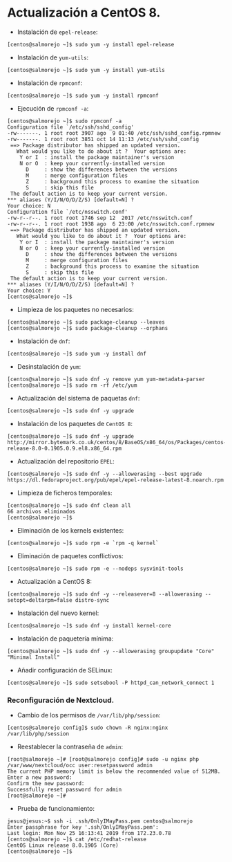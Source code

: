 # Actualización a CentOS 8.
- Instalación de `epel-release`:
~~~
[centos@salmorejo ~]$ sudo yum -y install epel-release
~~~

- Instalación de `yum-utils`:
~~~
[centos@salmorejo ~]$ sudo yum -y install yum-utils
~~~

- Instalación de `rpmconf`:
~~~
[centos@salmorejo ~]$ sudo yum -y install rpmconf
~~~

- Ejecución de `rpmconf -a`:
~~~
[centos@salmorejo ~]$ sudo rpmconf -a
Configuration file `/etc/ssh/sshd_config'
-rw-------. 1 root root 3907 ago  9 01:40 /etc/ssh/sshd_config.rpmnew
-rw-------. 1 root root 3851 oct 14 11:13 /etc/ssh/sshd_config
 ==> Package distributor has shipped an updated version.
   What would you like to do about it ?  Your options are:
    Y or I  : install the package maintainer's version
    N or O  : keep your currently-installed version
      D     : show the differences between the versions
      M	    : merge configuration files
      Z     : background this process to examine the situation
      S     : skip this file
 The default action is to keep your current version.
*** aliases (Y/I/N/O/D/Z/S) [default=N] ? 
Your choice: N
Configuration file `/etc/nsswitch.conf'
-rw-r--r--. 1 root root 1746 sep 12  2017 /etc/nsswitch.conf
-rw-r--r--. 1 root root 1938 ago  6 23:00 /etc/nsswitch.conf.rpmnew
 ==> Package distributor has shipped an updated version.
   What would you like to do about it ?  Your options are:
    Y or I  : install the package maintainer's version
    N or O  : keep your currently-installed version
      D     : show the differences between the versions
      M	    : merge configuration files
      Z     : background this process to examine the situation
      S     : skip this file
 The default action is to keep your current version.
*** aliases (Y/I/N/O/D/Z/S) [default=N] ? 
Your choice: Y
[centos@salmorejo ~]$ 
~~~

- Limpieza de los paquetes no necesarios:
~~~
[centos@salmorejo ~]$ sudo package-cleanup --leaves
[centos@salmorejo ~]$ sudo package-cleanup --orphans
~~~

- Instalación de `dnf`:
~~~
[centos@salmorejo ~]$ sudo yum -y install dnf
~~~

- Desinstalación de `yum`:
~~~
[centos@salmorejo ~]$ sudo dnf -y remove yum yum-metadata-parser
[centos@salmorejo ~]$ sudo rm -rf /etc/yum
~~~

- Actualización del sistema de paquetas `dnf`:
~~~
[centos@salmorejo ~]$ sudo dnf -y upgrade
~~~

- Instalación de los paquetes de `CentOS 8`:
~~~
[centos@salmorejo ~]$ sudo dnf -y upgrade http://mirror.bytemark.co.uk/centos/8/BaseOS/x86_64/os/Packages/centos-release-8.0-0.1905.0.9.el8.x86_64.rpm
~~~

- Actualización del repositorio `EPEL`:
~~~
[centos@salmorejo ~]$ sudo dnf -y --allowerasing --best upgrade https://dl.fedoraproject.org/pub/epel/epel-release-latest-8.noarch.rpm
~~~

- Limpieza de ficheros temporales:
~~~
[centos@salmorejo ~]$ sudo dnf clean all
66 archivos eliminados
[centos@salmorejo ~]$ 
~~~

- Eliminación de los kernels existentes:
~~~
[centos@salmorejo ~]$ sudo rpm -e `rpm -q kernel`
~~~

- Eliminación de paquetes conflictivos:
~~~
[centos@salmorejo ~]$ sudo rpm -e --nodeps sysvinit-tools
~~~

- Actualización a CentOS 8:
~~~
[centos@salmorejo ~]$ sudo dnf -y --releasever=8 --allowerasing --setopt=deltarpm=false distro-sync
~~~

- Instalación del nuevo kernel:
~~~
[centos@salmorejo ~]$ sudo dnf -y install kernel-core
~~~

- Instalación de paquetería mínima:
~~~
[centos@salmorejo ~]$ sudo dnf -y --allowerasing groupupdate "Core" "Minimal Install"
~~~

- Añadir configuración de SELinux:
~~~
[centos@salmorejo ~]$ sudo setsebool -P httpd_can_network_connect 1
~~~

### Reconfiguración de Nextcloud.
- Cambio de los permisos de `/var/lib/php/session`:
~~~
[centos@salmorejo config]$ sudo chown -R nginx:nginx /var/lib/php/session
~~~

- Reestablecer la contraseña de `admin`:
~~~
[root@salmorejo ~]# [root@salmorejo config]# sudo -u nginx php /var/www/nextcloud/occ user:resetpassword admin
The current PHP memory limit is below the recommended value of 512MB.
Enter a new password: 
Confirm the new password: 
Successfully reset password for admin
[root@salmorejo ~]#
~~~

- Prueba de funcionamiento:
~~~
jesus@jesus:~$ ssh -i .ssh/OnlyIMayPass.pem centos@salmorejo
Enter passphrase for key '.ssh/OnlyIMayPass.pem':
Last login: Mon Nov 25 16:13:41 2019 from 172.23.0.78
[centos@salmorejo ~]$ cat /etc/redhat-release
CentOS Linux release 8.0.1905 (Core)
[centos@salmorejo ~]$
~~~
